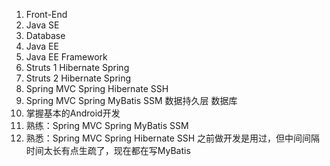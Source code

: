 1. Front-End 
2. Java SE
3. Database
4. Java EE
5. Java EE Framework
6. Struts 1 Hibernate Spring
7. Struts 2 Hibernate Spring
8. Spring MVC  Spring Hibernate  SSH
9. Spring MVC  Spring MyBatis  SSM 数据持久层  数据库
10. 掌握基本的Android开发
11. 熟练：Spring MVC  Spring MyBatis SSM
12. 熟悉：Spring MVC  Spring Hibernate SSH 之前做开发是用过，但中间间隔时间太长有点生疏了，现在都在写MyBatis

